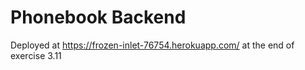 # Phonebook Backend

Deployed at https://frozen-inlet-76754.herokuapp.com/ at the end of exercise 3.11